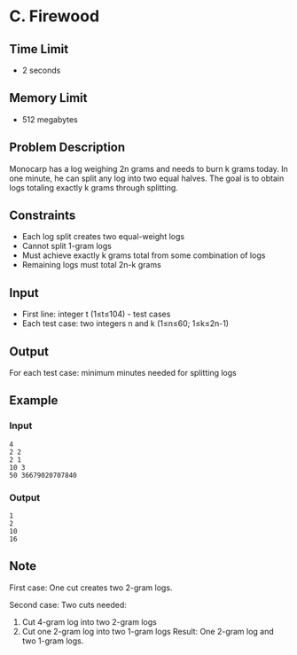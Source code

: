 # C. Firewood

## Time Limit
* 2 seconds

## Memory Limit
* 512 megabytes

## Problem Description
Monocarp has a log weighing 2n grams and needs to burn k grams today. In one minute, he can split any log into two equal halves. The goal is to obtain logs totaling exactly k grams through splitting.

## Constraints
* Each log split creates two equal-weight logs
* Cannot split 1-gram logs
* Must achieve exactly k grams total from some combination of logs
* Remaining logs must total 2n-k grams

## Input
* First line: integer t (1≤t≤104) - test cases
* Each test case: two integers n and k (1≤n≤60; 1≤k≤2n-1)

## Output
For each test case: minimum minutes needed for splitting logs

## Example

### Input
```
4
2 2
2 1
10 3
50 36679020707840
```

### Output
```
1
2
10
16
```

## Note
First case: One cut creates two 2-gram logs.

Second case: Two cuts needed:
1. Cut 4-gram log into two 2-gram logs
2. Cut one 2-gram log into two 1-gram logs
Result: One 2-gram log and two 1-gram logs.
